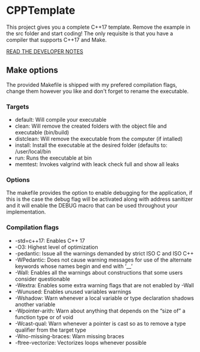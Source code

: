 # CPPTemplate

This project gives you a complete C++17 template. Remove the example in the src folder and start coding! The only requisite is that you have a compiler that supports C++17 and Make. 

[READ THE DEVELOPER NOTES](https://github.com/caiomcg/CPPTemplate/blob/master/doc/developer-notes.md)


## Make options

The provided Makefile is shipped with my prefered compilation flags, change them however you like and don't forget to rename the executable.

### Targets

* default: Will compile your executable
* clean: Will remove the created folders with the object file and executable (bin/build)
* distclean: Will remove the executable from the computer (if intalled)
* install: Install the executable at the desired folder (defaults to: /user/local/bin
* run: Runs the executable at bin
* memtest: Invokes valgrind with leack check full and show all leaks

### Options

The makefile provides the option to enable debugging for the application, if this is the case the debug flag will be activated along with address sanitizer and it will enable the DEBUG macro that can be used throughout your implementation.

### Compilation flags

* -std=c++17: Enables C++ 17
* -O3: Highest level of optimization
* -pedantic: Issue all the warnings demanded by strict ISO C and ISO C++
* -WPedantic: Does not cause warning messages for use of the alternate keywords whose names begin and end with ‘__’
* -Wall: Enables all the warnings about constructions that some users consider questionable
* -Wextra: Enables some extra warning flags that are not enabled by -Wall
* -Wunused: Enables unused variables warnings
* -Wshadow: Warn whenever a local variable or type declaration shadows another variable
* -Wpointer-arith: Warn about anything that depends on the “size of” a function type or of void
* -Wcast-qual: Warn whenever a pointer is cast so as to remove a type qualifier from the target type
* -Wno-missing-braces: Warn missing braces
* -ftree-vectorize: Vectorizes loops whenever possible
